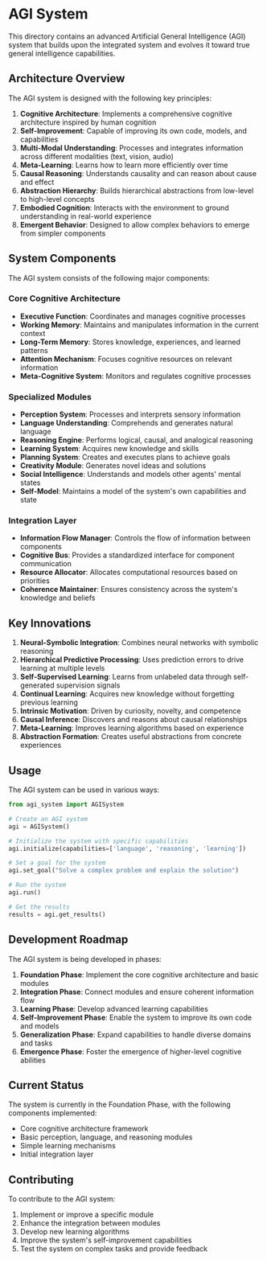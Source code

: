 # AGI System

This directory contains an advanced Artificial General Intelligence (AGI) system that builds upon the integrated system and evolves it toward true general intelligence capabilities.

## Architecture Overview

The AGI system is designed with the following key principles:

1. **Cognitive Architecture**: Implements a comprehensive cognitive architecture inspired by human cognition
2. **Self-Improvement**: Capable of improving its own code, models, and capabilities
3. **Multi-Modal Understanding**: Processes and integrates information across different modalities (text, vision, audio)
4. **Meta-Learning**: Learns how to learn more efficiently over time
5. **Causal Reasoning**: Understands causality and can reason about cause and effect
6. **Abstraction Hierarchy**: Builds hierarchical abstractions from low-level to high-level concepts
7. **Embodied Cognition**: Interacts with the environment to ground understanding in real-world experience
8. **Emergent Behavior**: Designed to allow complex behaviors to emerge from simpler components

## System Components

The AGI system consists of the following major components:

### Core Cognitive Architecture

- **Executive Function**: Coordinates and manages cognitive processes
- **Working Memory**: Maintains and manipulates information in the current context
- **Long-Term Memory**: Stores knowledge, experiences, and learned patterns
- **Attention Mechanism**: Focuses cognitive resources on relevant information
- **Meta-Cognitive System**: Monitors and regulates cognitive processes

### Specialized Modules

- **Perception System**: Processes and interprets sensory information
- **Language Understanding**: Comprehends and generates natural language
- **Reasoning Engine**: Performs logical, causal, and analogical reasoning
- **Learning System**: Acquires new knowledge and skills
- **Planning System**: Creates and executes plans to achieve goals
- **Creativity Module**: Generates novel ideas and solutions
- **Social Intelligence**: Understands and models other agents' mental states
- **Self-Model**: Maintains a model of the system's own capabilities and state

### Integration Layer

- **Information Flow Manager**: Controls the flow of information between components
- **Cognitive Bus**: Provides a standardized interface for component communication
- **Resource Allocator**: Allocates computational resources based on priorities
- **Coherence Maintainer**: Ensures consistency across the system's knowledge and beliefs

## Key Innovations

1. **Neural-Symbolic Integration**: Combines neural networks with symbolic reasoning
2. **Hierarchical Predictive Processing**: Uses prediction errors to drive learning at multiple levels
3. **Self-Supervised Learning**: Learns from unlabeled data through self-generated supervision signals
4. **Continual Learning**: Acquires new knowledge without forgetting previous learning
5. **Intrinsic Motivation**: Driven by curiosity, novelty, and competence
6. **Causal Inference**: Discovers and reasons about causal relationships
7. **Meta-Learning**: Improves learning algorithms based on experience
8. **Abstraction Formation**: Creates useful abstractions from concrete experiences

## Usage

The AGI system can be used in various ways:

```python
from agi_system import AGISystem

# Create an AGI system
agi = AGISystem()

# Initialize the system with specific capabilities
agi.initialize(capabilities=['language', 'reasoning', 'learning'])

# Set a goal for the system
agi.set_goal("Solve a complex problem and explain the solution")

# Run the system
agi.run()

# Get the results
results = agi.get_results()
```

## Development Roadmap

The AGI system is being developed in phases:

1. **Foundation Phase**: Implement the core cognitive architecture and basic modules
2. **Integration Phase**: Connect modules and ensure coherent information flow
3. **Learning Phase**: Develop advanced learning capabilities
4. **Self-Improvement Phase**: Enable the system to improve its own code and models
5. **Generalization Phase**: Expand capabilities to handle diverse domains and tasks
6. **Emergence Phase**: Foster the emergence of higher-level cognitive abilities

## Current Status

The system is currently in the Foundation Phase, with the following components implemented:

- Core cognitive architecture framework
- Basic perception, language, and reasoning modules
- Simple learning mechanisms
- Initial integration layer

## Contributing

To contribute to the AGI system:

1. Implement or improve a specific module
2. Enhance the integration between modules
3. Develop new learning algorithms
4. Improve the system's self-improvement capabilities
5. Test the system on complex tasks and provide feedback